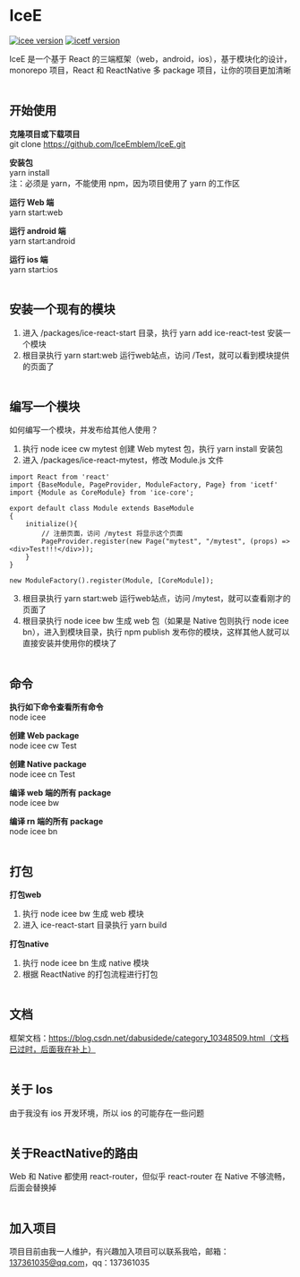 # IceE

[![icee version](https://img.shields.io/badge/icee-0.2.0-red)](https://github.com/IceEmblem/IceE)
[![icetf version](https://img.shields.io/badge/icetf-0.2.0-yellowgreen)](https://www.npmjs.com/package/icetf)

IceE 是一个基于 React 的三端框架（web，android，ios），基于模块化的设计，monorepo 项目，React 和 ReactNative 多 package 项目，让你的项目更加清晰
</br></br>

## 开始使用
**克隆项目或下载项目** </br>
git clone https://github.com/IceEmblem/IceE.git

**安装包** </br>
yarn install </br>
注：必须是 yarn，不能使用 npm，因为项目使用了 yarn 的工作区

**运行 Web 端** </br>
yarn start:web

**运行 android 端** </br>
yarn start:android

**运行 ios 端** </br>
yarn start:ios
</br></br>

## 安装一个现有的模块
1. 进入 /packages/ice-react-start 目录，执行 yarn add ice-react-test 安装一个模块
2. 根目录执行 yarn start:web 运行web站点，访问 /Test，就可以看到模块提供的页面了
</br></br>

## 编写一个模块
如何编写一个模块，并发布给其他人使用？
1. 执行 node icee cw mytest 创建 Web mytest 包，执行 yarn install 安装包
2. 进入 /packages/ice-react-mytest，修改 Module.js 文件
```javescript
import React from 'react'
import {BaseModule, PageProvider, ModuleFactory, Page} from 'icetf'
import {Module as CoreModule} from 'ice-core';

export default class Module extends BaseModule
{
    initialize(){
        // 注册页面，访问 /mytest 将显示这个页面
        PageProvider.register(new Page("mytest", "/mytest", (props) => <div>Test!!!</div>));
    }
}

new ModuleFactory().register(Module, [CoreModule]);
```
3. 根目录执行 yarn start:web 运行web站点，访问 /mytest，就可以查看刚才的页面了
4. 根目录执行 node icee bw 生成 web 包（如果是 Native 包则执行 node icee bn），进入到模块目录，执行 npm publish 发布你的模块，这样其他人就可以直接安装并使用你的模块了
</br></br>

## 命令
**执行如下命令查看所有命令** </br>
node icee

**创建 Web package** </br>
node icee cw Test

**创建 Native package** </br>
node icee cn Test

**编译 web 端的所有 package** </br>
node icee bw

**编译 rn 端的所有 package** </br>
node icee bn
</br></br>

## 打包
**打包web**
1. 执行 node icee bw 生成 web 模块
2. 进入 ice-react-start 目录执行 yarn build

**打包native**
1. 执行 node icee bn 生成 native 模块
2. 根据 ReactNative 的打包流程进行打包
</br></br>

## 文档
框架文档：https://blog.csdn.net/dabusidede/category_10348509.html（文档已过时，后面我在补上）
</br></br>

## 关于 Ios
由于我没有 ios 开发环境，所以 ios 的可能存在一些问题
</br></br>

## 关于ReactNative的路由
Web 和 Native 都使用 react-router，但似乎 react-router 在 Native 不够流畅，后面会替换掉
</br></br>

## 加入项目
项目目前由我一人维护，有兴趣加入项目可以联系我哈，邮箱：137361035@qq.com，qq：137361035
